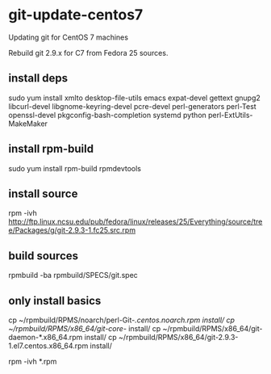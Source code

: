 # git-update-centos7
Updating git for CentOS 7 machines

Rebuild git 2.9.x for C7 from Fedora 25 sources.

## install deps 
  sudo yum install xmlto desktop-file-utils emacs expat-devel gettext gnupg2 libcurl-devel libgnome-keyring-devel pcre-devel perl-generators perl-Test openssl-devel pkgconfig-bash-completion systemd python perl-ExtUtils-MakeMaker

## install rpm-build
  sudo yum install rpm-build rpmdevtools

## install source
  rpm -ivh http://ftp.linux.ncsu.edu/pub/fedora/linux/releases/25/Everything/source/tree/Packages/g/git-2.9.3-1.fc25.src.rpm


## build sources
  rpmbuild -ba rpmbuild/SPECS/git.spec

## only install basics
  cp ~/rpmbuild/RPMS/noarch/perl-Git-*.centos.noarch.rpm install/
  cp ~/rpmbuild/RPMS/x86_64/git-core-* install/
  cp ~/rpmbuild/RPMS/x86_64/git-daemon-*.x86_64.rpm install/
  cp ~/rpmbuild/RPMS/x86_64/git-2.9.3-1.el7.centos.x86_64.rpm install/

  rpm -ivh *.rpm

